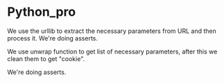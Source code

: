 # Python_pro

We use the urllib to extract the necessary parameters from URL and then process it. We're doing asserts.

We use unwrap function to get list of necessary parameters, after this we clean them to get "cookie". 

We're doing asserts.